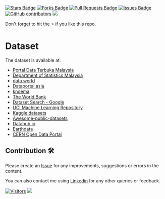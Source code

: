 <a href="https://github.com/drshahizan/research-material/stargazers"><img src="https://img.shields.io/github/stars/drshahizan/research-material" alt="Stars Badge"/></a>
<a href="https://github.com/drshahizan/research-material/network/members"><img src="https://img.shields.io/github/forks/drshahizan/research-material" alt="Forks Badge"/></a>
<a href="https://github.com/drshahizan/research-material/pulls"><img src="https://img.shields.io/github/issues-pr/drshahizan/research-material" alt="Pull Requests Badge"/></a>
<a href="https://github.com/drshahizan/research-material/issues"><img src="https://img.shields.io/github/issues/drshahizan/research-material" alt="Issues Badge"/></a>
<a href="https://github.com/drshahizan/research-material/graphs/contributors"><img alt="GitHub contributors" src="https://img.shields.io/github/contributors/drshahizan/research-material?color=2b9348"></a>
![](https://visitor-badge.glitch.me/badge?page_id=drshahizan/research-material)

Don't forget to hit the :star: if you like this repo.

# Dataset
The dataset is available at:
* [Portal Data Terbuka Malaysia](https://www.data.gov.my/data/ms_MY/dataset)
* [Department of Statistics Malaysia](https://www.dosm.gov.my/v1/index.php?r=column3/accordion&menu_id=amZNeW9vTXRydTFwTXAxSmdDL1J4dz09)
* [data.world](https://data.world/datasets/malaysia)
* [Dataportal.asia](https://dataportal.asia/dataset?vocab_economy_names=Malaysia)
* [knoema](https://knoema.com/atlas/Malaysia/datasets)
* [The World Bank](https://data.worldbank.org/country/MY)
* [Dataset Search - Google](https://datasetsearch.research.google.com/)
* [UCI Machine Learning Repository](https://archive.ics.uci.edu/ml/datasets.php)
* [Kaggle datasets](https://www.kaggle.com/datasets)
* [Awesome-public-datasets](https://github.com/awesomedata/awesome-public-datasets)
* [Datahub.io](https://datahub.io/collections)
* [Earthdata](https://www.earthdata.nasa.gov/)
* [CERN Open Data Portal](http://opendata.cern.ch/)

## Contribution 🛠️
Please create an [Issue](https://github.com/drshahizan/research-material/issues) for any improvements, suggestions or errors in the content.

You can also contact me using [Linkedin](https://www.linkedin.com/in/drshahizan/) for any other queries or feedback.

[![Visitors](https://api.visitorbadge.io/api/visitors?path=https%3A%2F%2Fgithub.com%2Fdrshahizan&labelColor=%23697689&countColor=%23555555&style=plastic)](https://visitorbadge.io/status?path=https%3A%2F%2Fgithub.com%2Fdrshahizan)
![](https://hit.yhype.me/github/profile?user_id=81284918)
